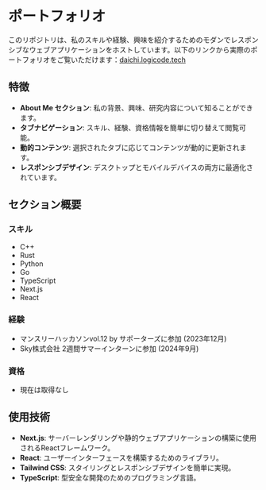 # ポートフォリオ

このリポジトリは、私のスキルや経験、興味を紹介するためのモダンでレスポンシブなウェブアプリケーションをホストしています。以下のリンクから実際のポートフォリオをご覧いただけます：[daichi.logicode.tech](https://daichi.logicode.tech)

## 特徴

- **About Me セクション**: 私の背景、興味、研究内容について知ることができます。
- **タブナビゲーション**: スキル、経験、資格情報を簡単に切り替えて閲覧可能。
- **動的コンテンツ**: 選択されたタブに応じてコンテンツが動的に更新されます。
- **レスポンシブデザイン**: デスクトップとモバイルデバイスの両方に最適化されています。

## セクション概要

### スキル
- C++
- Rust
- Python
- Go
- TypeScript
- Next.js
- React

### 経験
- マンスリーハッカソンvol.12 by サポーターズに参加 (2023年12月)
- Sky株式会社 2週間サマーインターンに参加 (2024年9月)

### 資格
- 現在は取得なし

## 使用技術

- **Next.js**: サーバーレンダリングや静的ウェブアプリケーションの構築に使用されるReactフレームワーク。
- **React**: ユーザーインターフェースを構築するためのライブラリ。
- **Tailwind CSS**: スタイリングとレスポンシブデザインを簡単に実現。
- **TypeScript**: 型安全な開発のためのプログラミング言語。
